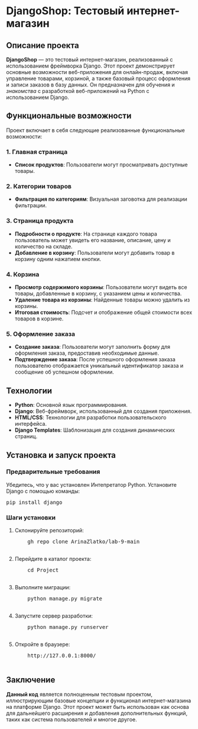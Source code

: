 <body>

<h1>DjangoShop: Тестовый интернет-магазин</h1>

<h2>Описание проекта</h2>
<p><strong>DjangoShop</strong> — это тестовый интернет-магазин, реализованный с использованием фреймворка Django. Этот проект демонстрирует основные возможности веб-приложения для онлайн-продаж, включая управление товарами, корзиной, а также базовый процесс оформления и записи заказов в базу данных. Он предназначен для обучения и <i>знакомства</i> с разработкой веб-приложений на Python с использованием Django.</p>

<h2>Функциональные возможности</h2>
<p>Проект включает в себя следующие реализованные функциональные возможности:</p>

<h3>1. Главная страница</h3>
<ul>
    <li><strong>Список продуктов</strong>: Пользователи могут просматривать доступные товары.</li>
</ul>

<h3>2. Категории товаров</h3>
<ul>
    <li><strong>Фильтрация по категориям</strong>: Визуальная заговотка для реализации фильтрации.</li>
</ul>

<h3>3. Страница продукта</h3>
<ul>
    <li><strong>Подробности о продукте</strong>: На странице каждого товара пользователь может увидеть его название, описание, цену и количество на складе.</li>
    <li><strong>Добавление в корзину</strong>: Пользователи могут добавить товар в корзину одним нажатием кнопки.</li>
</ul>

<h3>4. Корзина</h3>
<ul>
    <li><strong>Просмотр содержимого корзины</strong>: Пользователи могут видеть все товары, добавленные в корзину, с указанием цены и количества.</li>
    <li><strong>Удаление товара из корзины</strong>: Найденные товары можно удалить из корзины.</li>
    <li><strong>Итоговая стоимость</strong>: Подсчет и отображение общей стоимости всех товаров в корзине.</li>
</ul>

<h3>5. Оформление заказа</h3>
<ul>
    <li><strong>Создание заказа</strong>: Пользователи могут заполнить форму для оформления заказа, предоставив необходимые данные.</li>
    <li><strong>Подтверждение заказа</strong>: После успешного оформления заказа пользователю отображается уникальный идентификатор заказа и сообщение об успешном оформлении.</li>
</ul>

<h2>Технологии</h2>
<ul>
    <li><strong>Python</strong>: Основной язык программирования.</li>
    <li><strong>Django</strong>: Веб-фреймворк, использованный для создания приложения.</li>
    <li><strong>HTML/CSS</strong>: Технологии для разработки пользовательского интерфейса.</li>
    <li><strong>Django Templates</strong>: Шаблонизация для создания динамических страниц.</li>
</ul>

<h2>Установка и запуск проекта</h2>

<h3>Предварительные требования</h3>
<p>Убедитесь, что у вас установлен Интепретатор Python. Установите Django с помощью команды:</p>
<pre>
pip install django
</pre>

<h3>Шаги установки</h3>
<ol>
    <li>Склонируйте репозиторий:
        <pre>
    gh repo clone ArinaZlatko/lab-9-main
        </pre>
    </li>
    <li>Перейдите в каталог проекта:
        <pre>
    cd Project
        </pre>
    </li>
    <li>Выполните миграции:
        <pre>
    python manage.py migrate
        </pre>
    </li>
    <li>Запустите сервер разработки:
        <pre>
    python manage.py runserver
        </pre>
    </li>
    <li>Откройте в браузере:
        <pre>
    http://127.0.0.1:8000/
        </pre>
    </li>
</ol>
<h2>Заключение</h2>
<p><strong>Данный код</strong> является полноценным тестовым проектом, иллюстрирующим базовые концепции и функционал интернет-магазина на платформе Django. Этот проект может быть использован как основа для дальнейшего расширения и добавления дополнительных функций, таких как система пользователей и многое другое.</p>

</body>
</html>
